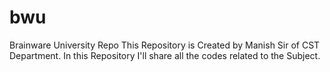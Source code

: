 # bwu
Brainware University Repo 
This Repository is Created by Manish Sir of CST Department.
In this Repository I'll share all the codes related to the Subject.
